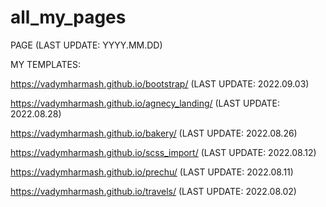 # all_my_pages

PAGE (LAST UPDATE: YYYY.MM.DD)

MY TEMPLATES:

https://vadymharmash.github.io/bootstrap/ (LAST UPDATE: 2022.09.03)

https://vadymharmash.github.io/agnecy_landing/ (LAST UPDATE: 2022.08.28)

https://vadymharmash.github.io/bakery/ (LAST UPDATE: 2022.08.26)

https://vadymharmash.github.io/scss_import/ (LAST UPDATE: 2022.08.12)

https://vadymharmash.github.io/prechu/ (LAST UPDATE: 2022.08.11)

https://vadymharmash.github.io/travels/ (LAST UPDATE: 2022.08.02)
